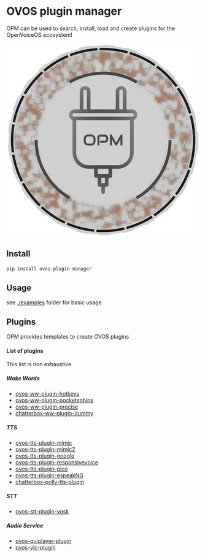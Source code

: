 # OVOS plugin manager

OPM can be used to search, install, load and create plugins for the OpenVoiceOS ecosystem!

![logo](https://raw.githubusercontent.com/OpenVoiceOS/ovos_assets/921b41891ed18c9e16d24d1894266200ee3bd104/Logo/Raw/opm-logo.svg)

## Install

```bash
pip install ovos-plugin-manager
```

## Usage

see [./examples](examples) folder for basic usage


## Plugins

OPM provides templates to create OVOS plugins

#### List of plugins

This list is non exhaustive 

##### Wake Words
- [ovos-ww-plugin-hotkeys](https://github.com/OpenVoiceOS/ovos_ww_plugin_hotkeys)
- [ovos-ww-plugin-pocketsphinx](https://github.com/OpenVoiceOS/ovos-wakeword-plugin-pocketsphinx)
- [ovos-ww-plugin-precise](https://github.com/OpenVoiceOS/ovos-wake-word-plugin-precise)
- [chatterbox-ww-plugin-dummy](https://github.com/HelloChatterbox/dummy_wakeword_plugin)

##### TTS
- [ovos-tts-plugin-mimic](https://github.com/OpenVoiceOS/ovos-tts-plugin-mimic)
- [ovos-tts-plugin-mimic2](https://github.com/OpenVoiceOS/ovos-tts-plugin-mimic2)
- [ovos-tts-plugin-google](https://github.com/OpenVoiceOS/ovos-tts-plugin-google)
- [ovos-tts-plugin-responsivevoice](https://github.com/OpenVoiceOS/ovos-tts-plugin-responsivevoice)
- [ovos-tts-plugin-pico](https://github.com/OpenVoiceOS/ovos-tts-plugin-pico)
- [ovos-tts-plugin-espeakNG](https://github.com/OpenVoiceOS/ovos-tts-plugin-espeakNG)
- [chatterbox-polly-tts-plugin](https://github.com/HelloChatterbox/chatterbox-polly-tts-plugin)

##### STT
- [ovos-stt-plugin-vosk](https://github.com/OpenVoiceOS/ovos-stt-plugin-vosk)

##### Audio Service
- [ovos-guiplayer-plugin](https://github.com/OpenVoiceOS/ovos-guiplayer-plugin)
- [ovos-vlc-plugin](https://github.com/OpenVoiceOS/ovos-vlc-plugin)
